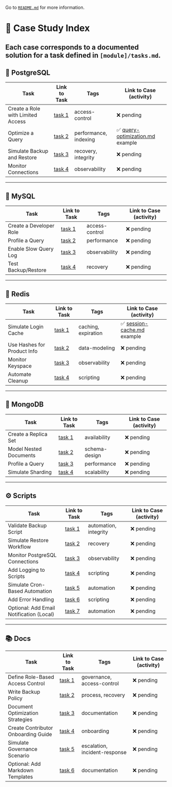 Go to [`README.md`](../README.md) for more information.

# 📁 Case Study Index

Each case corresponds to a documented solution for a task defined in `[module]/tasks.md`.
---

## 🐘 PostgreSQL

| Task | Link to Task | Tags | Link to Case (activity) |
|------|--------------|------|------|
| Create a Role with Limited Access | [task 1](../sql/postgres/tasks.md#1-create-a-role-with-limited-access) | access-control | ❌ pending |
| Optimize a Query | [task 2](../sql/postgres/tasks.md#2-optimize-a-query) | performance, indexing | ✅ [query-optimization.md](../sql/postgres/cases/query-optimization.md) example |
| Simulate Backup and Restore | [task 3](../sql/postgres/tasks.md#3-simulate-backup-and-restore) | recovery, integrity | ❌ pending |
| Monitor Connections | [task 4](../sql/postgres/tasks.md#4-monitor-connections) | observability | ❌ pending |

---

## 🐬 MySQL

| Task | Link to Task | Tags | Link to Case (activity) |
|------|--------------|------|------|
| Create a Developer Role | [task 1](../sql/mysql/tasks.md#1-create-a-developer-role) | access-control | ❌ pending |
| Profile a Query | [task 2](../sql/mysql/tasks.md#2-profile-a-query) | performance | ❌ pending |
| Enable Slow Query Log | [task 3](../sql/mysql/tasks.md#3-enable-slow-query-log) | observability | ❌ pending |
| Test Backup/Restore | [task 4](../sql/mysql/tasks.md#4-test-backuprestore) | recovery | ❌ pending |

---

## 🔴 Redis

| Task | Link to Task | Tags | Link to Case (activity) |
|------|--------------|------|------|
| Simulate Login Cache | [task 1](../nosql/redis/tasks.md#1-simulate-login-cache) | caching, expiration | ✅ [session-cache.md](../nosql/redis/cases/session-cache.md) example |
| Use Hashes for Product Info | [task 2](../nosql/redis/tasks.md#2-use-hashes-for-product-info) | data-modeling | ❌ pending |
| Monitor Keyspace | [task 3](../nosql/redis/tasks.md#3-monitor-keyspace) | observability | ❌ pending |
| Automate Cleanup | [task 4](../nosql/redis/tasks.md#4-automate-cleanup) | scripting | ❌ pending |

---

## 🍃 MongoDB

| Task | Link to Task | Tags |  Link to Case (activity) |
|------|--------------|------|------|
| Create a Replica Set | [task 1](../nosql/mongo/tasks.md#1-create-a-replica-set-local) | availability | ❌ pending |
| Model Nested Documents | [task 2](../nosql/mongo/tasks.md#2-model-nested-documents) | schema-design | ❌ pending |
| Profile a Query | [task 3](../nosql/mongo/tasks.md#3-profile-a-query) | performance | ❌ pending |
| Simulate Sharding | [task 4](../nosql/mongo/tasks.md#4-simulate-sharding-optional) | scalability | ❌ pending |

---

## ⚙️ Scripts

| Task | Link to Task | Tags | Link to Case (activity) |
|------|--------------|------|------|
| Validate Backup Script | [task 1](../scripts/tasks.md#1-validate-backup-script) | automation, integrity | ❌ pending |
| Simulate Restore Workflow | [task 2](../scripts/tasks.md#2-simulate-restore-workflow) | recovery | ❌ pending |
| Monitor PostgreSQL Connections | [task 3](../scripts/tasks.md#3-monitor-postgresql-connections) | observability | ❌ pending |
| Add Logging to Scripts | [task 4](../scripts/tasks.md#4-add-logging-to-scripts) | scripting | ❌ pending |
| Simulate Cron-Based Automation | [task 5](../scripts/tasks.md#5-simulate-cron-based-automation) | automation | ❌ pending |
| Add Error Handling | [task 6](../scripts/tasks.md#6-add-error-handling) | scripting | ❌ pending |
| Optional: Add Email Notification (Local) | [task 7](../scripts/tasks.md#7-add-email-notification-local) | automation | ❌ pending |

---

## 📚 Docs

| Task | Link to Task | Tags | Link to Case (activity) |
|------|--------------|------|------|
| Define Role-Based Access Control | [task 1](../docs/tasks.md#1-define-role-based-access-control) | governance, access-control | ❌ pending |
| Write Backup Policy | [task 2](../docs/tasks.md#2-write-backup-policy) | process, recovery | ❌ pending |
| Document Optimization Strategies | [task 3](../docs/tasks.md#3-document-optimization-strategies) | documentation | ❌ pending |
| Create Contributor Onboarding Guide | [task 4](../docs/tasks.md#4-create-contributor-onboarding-guide) | onboarding | ❌ pending |
| Simulate Governance Scenario | [task 5](../docs/tasks.md#5-simulate-governance-scenario) | escalation, incident-response | ❌ pending |
| Optional: Add Markdown Templates | [task 6](../docs/tasks.md#6-add-markdown-templates) | documentation | ❌ pending |

